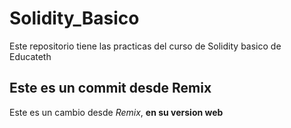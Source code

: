 # Solidity_Basico
Este repositorio tiene las practicas del curso de Solidity basico de Educateth

## Este es un commit desde Remix

Este es un cambio desde *Remix*, **en su version web**